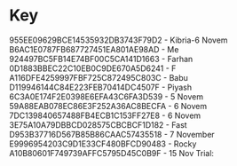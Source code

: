 # Key
955EE09629BCE14535932DB3743F79D2 - Kibria-6 Novem
B6AC1E0787FB687727451EA801AE98AD - Me
924497BC5FB14E74BF00C5CA141D1663 - Farhan
0D1883BBEC22C10EB0C9DE670A5D6241 - F
A116DFE4259997FBF725C872495C803C - Babu
D119946144C84E223FEB70414DC4507F - Piyash
6C3A0E174F2E0398E6EFA43C6FA3D539 - 5 Novem
59A88EAB078EC86E3F252A36AC8BECFA - 6 Novem
7DC139840657488FB4ECB1C153FF27E8 - 6 Novem
3E75A10A79DBBCD028575CBCBCF1D182 - Fast
D953B37716D567B85B86CAAC57435518 - 7 November 
E9996954203C9D1E33CF480BFCD90483 - Rocky
A10B80601F749739AFFC5795D45C0B9F - 15 Nov
Trial:
